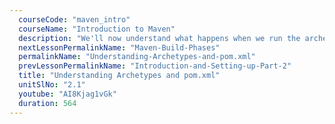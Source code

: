 ```yaml
---
  courseCode: "maven_intro"
  courseName: "Introduction to Maven"
  description: "We'll now understand what happens when we run the archetype:generate command and how that affects the pom.xml."
  nextLessonPermalinkName: "Maven-Build-Phases"
  permalinkName: "Understanding-Archetypes-and-pom.xml"
  prevLessonPermalinkName: "Introduction-and-Setting-up-Part-2"
  title: "Understanding Archetypes and pom.xml"
  unitSlNo: "2.1"
  youtube: "AI8Kjag1vGk"
  duration: 564
---
```

